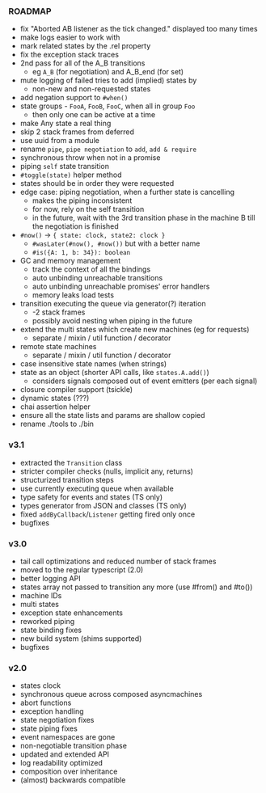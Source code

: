 ### ROADMAP

- fix "Aborted AB listener as the tick changed." displayed too many times
- make logs easier to work with
- mark related states by the .rel property
- fix the exception stack traces
- 2nd pass for all of the A_B transitions
  - eg `A_B` (for negotiation) and A_B_end (for set)
- mute logging of failed tries to add (implied) states by
  - non-new and non-requested states
- add negation support to `#when()`
- state groups - `FooA`, `FooB`, `FooC`, when all in group `Foo`
  - then only one can be active at a time
- make Any state a real thing
- skip 2 stack frames from deferred
- use uuid from a module
- rename `pipe`, `pipe negotiation` to `add`, `add & require`
- synchronous throw when not in a promise
- piping `self` state transition
- `#toggle(state)` helper method
- states should be in order they were requested
- edge case: piping negotiation, when a further state is cancelling
  - makes the piping inconsistent
  - for now, rely on the self transition
  - in the future, wait with the 3rd transition phase in the machine B
    till the negotiation is finished
- `#now()` -> `{ state: clock, state2: clock }`
  - `#wasLater(#now(), #now())` but with a better name
  - `#is({A: 1, b: 34}): boolean`
- GC and memory management
  - track the context of all the bindings
  - auto unbinding unreachable transitions
  - auto unbinding unreachable promises' error handlers
  - memory leaks load tests
- transition executing the queue via generator(?) iteration
  - -2 stack frames
  - possibly avoid nesting when piping in the future
- extend the multi states which create new machines (eg for requests)
  - separate / mixin / util function / decorator
- remote state machines
  - separate / mixin / util function / decorator
- case insensitive state names (when strings)
- state as an object (shorter API calls, like `states.A.add()`)
  - considers signals composed out of event emitters (per each signal)
- closure compiler support (tsickle)
- dynamic states (???)
- chai assertion helper
- ensure all the state lists and params are shallow copied
- rename ./tools to ./bin

### v3.1

- extracted the `Transition` class
- stricter compiler checks (nulls, implicit any, returns)
- structurized transition steps
- use currently executing queue when available
- type safety for events and states (TS only)
- types generator from JSON and classes (TS only)
- fixed `addByCallback`/`Listener` getting fired only once
- bugfixes

### v3.0

- tail call optimizations and reduced number of stack frames
- moved to the regular typescript (2.0)
- better logging API
- states array not passed to transition any more (use #from() and #to())
- machine IDs
- multi states
- exception state enhancements
- reworked piping
- state binding fixes
- new build system (shims supported)
- bugfixes
 
### v2.0
 
- states clock
- synchronous queue across composed asyncmachines
- abort functions
- exception handling
- state negotiation fixes
- state piping fixes
- event namespaces are gone
- non-negotiable transition phase
- updated and extended API
- log readability optimized
- composition over inheritance
- (almost) backwards compatible